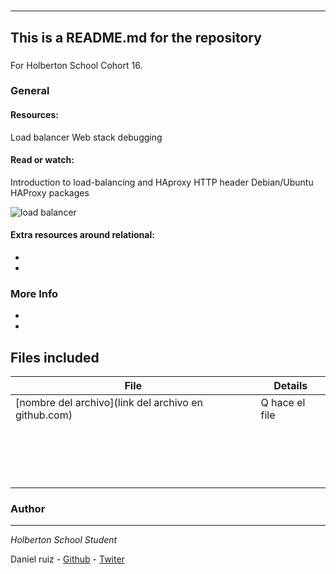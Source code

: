 
#
***
## This is a README.md for the repository
###

For Holberton School
Cohort 16.

### General

#### Resources:
Load balancer
Web stack debugging
#### Read or watch:
Introduction to load-balancing and HAproxy
HTTP header
Debian/Ubuntu HAProxy packages

![load balancer](https://s3.amazonaws.com/intranet-projects-files/holbertonschool-sysadmin_devops/287/99littlebugsinthecode-holberton.jpg)

#### Extra resources around relational:

*
*

### More Info

*
*

## Files included

| File                 | Details                                    |
|--------------------- | ------------------------------------------ |
| [nombre del archivo](link del archivo en github.com) |  Q hace el file       |
| []() |	       |
| []() |	       |
| []() |	       |
| []() |	       |
| []() |	       |
| []() |	       |
| []() |	       |
| []() |	       |
| []() |	       |
| []() |	       |
| []() |	       |
| []() |	       |
| []() |	       |
| []() |	       |
| []() |	       |
| []() |	       |
| []() |	       |


### Author
***
*Holberton School Student*

Daniel ruiz  - [Github](https://github.com/ruizdani301) - [Twiter](https://twitter.com/@ruizdani301)
